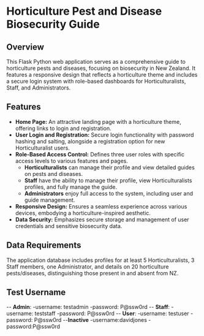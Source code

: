 # Horticulture Pest and Disease Biosecurity Guide

## Overview
This Flask Python web application serves as a comprehensive guide to horticulture pests and diseases, focusing on biosecurity in New Zealand. It features a responsive design that reflects a horticulture theme and includes a secure login system with role-based dashboards for Horticulturalists, Staff, and Administrators. 

## Features
- **Home Page:** An attractive landing page with a horticulture theme, offering links to login and registration.
- **User Login and Registration:** Secure login functionality with password hashing and salting, alongside a registration option for new Horticulturalist users.
- **Role-Based Access Control:** Defines three user roles with specific access levels to various features and pages.
  - **Horticulturalists** can manage their profile and view detailed guides on pests and diseases.
  - **Staff** have the ability to manage their profile, view Horticulturalists profiles, and fully manage the guide.
  - **Administrators** enjoy full access to the system, including user and guide management.
- **Responsive Design:** Ensures a seamless experience across various devices, embodying a horticulture-inspired aesthetic.
- **Data Security:** Emphasizes secure storage and management of user credentials and sensitive biosecurity data.

## Data Requirements
The application database includes profiles for at least 5 Horticulturalists, 3 Staff members, one Administrator, and details on 20 horticulture pests/diseases, distinguishing those present in and absent from NZ.

## Test Username 

-- **Admin**: 
	-username: testadmin 
	-password: P@ssw0rd
-- **Staff**:
	-username: teststaff 
	-password: P@ssw0rd
-- **User**:
	-username: testuser 
	-password: P@ssw0rd
--**Inactive**
	-username:davidjones
	-password:P@ssw0rd


